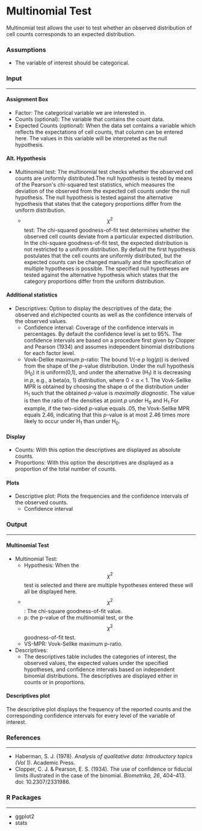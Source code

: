 Multinomial Test
===

Multinomial test allows the user to test whether an observed distribution of cell counts corresponds to an expected distribution.

### Assumptions
- The variable of interest should be categorical.

### Input
---

#### Assignment Box
- Factor: The categorical variable we are interested in.
- Counts (optional): The variable that contains the count data.
- Expected Counts (optional): When the data set contains a variable which reflects the expectations of cell counts, that column can be entered here. The values in this variable will be interpreted as the null hypothesis.

#### Alt. Hypothesis
- Multinomial test: The multinomial test checks whether the observed cell counts are uniformly distributed.The null hypothesis is tested by means of the Pearson's chi-squared test statistics, which measures the deviation of the observed from the expected cell counts under the null hypothesis. The null hypothesis is tested against the alternative hypothesis that states that the category proportions differ from the uniform distribution.
    - $$\chi^2$$ test: The chi-squared goodness-of-fit test determines whether the observed cell counts deviate from a particular expected distribution. In the chi-square goodness-of-fit test, the expected distribution is not restricted to a uniform distribution. By default the first hypothesis postulates that the cell counts are uniformly distributed, but the expected counts can be changed manually and the specification of multiple hypotheses is possible. The specified null hypotheses are tested against the alternative hypothesis which states that the category proportions differ from the uniform distribution.

#### Additional statistics
- Descriptives: Option to display the descriptives of the data; the observed and e\chipected counts as well as the confidence intervals of the observed values.
  - Confidence interval: Coverage of the confidence intervals in percentages. By default the confidence level is set to 95%. The confidence intervals are based on a procedure first given by Clopper and Pearson (1934) and assumes independent binomial distributions for each factor level.
  - Vovk-Dellke maximum *p*-ratio: The bound 1/(-e *p* log(*p*)) is derived from the shape of the *p*-value distribution. Under the null hypothesis (H<sub>0</sub>) it is uniform(0,1), and under the alternative (H<sub>1</sub>) it is decreasing in *p*, e.g., a beta(&#945;, 1) distribution, where 0 < &#945; < 1. The Vovk-Sellke MPR is obtained by choosing the shape &#945; of the distribution under H<sub>1</sub> such that the obtained *p*-value is *maximally diagnostic*. The value is then the ratio of the densities at point *p* under H<sub>0</sub> and H<sub>1</sub>.For example, if the two-sided *p*-value equals .05, the Vovk-Sellke MPR equals 2.46, indicating that this *p*-value is at most 2.46 times more likely to occur under H<sub>1</sub> than under H<sub>0</sub>.

#### Display
  - Counts: With this option the descriptives are displayed as absolute counts.
  - Proportions: With this option the descriptives are displayed as a proportion of the total number of counts.

#### Plots
  - Descriptive plot: Plots the frequencies and the confidence intervals of the observed counts.
      - Confidence interval

### Output
---
#### Multinomial Test
- Multinomial Test:
  - Hypothesis: When the $$\chi^2$$ test is selected and there are multiple hypotheses entered these will all be displayed here.
  - $$\chi^2$$: The chi-square goodness-of-fit value.
  - p: the p-value of the multinomial test, or the $$\chi^2$$ goodness-of-fit test.
  - VS-MPR: Vovk-Sellke maximum p-ratio.
- Descriptives:
  - The descriptives table includes the categories of interest, the observed values, the expected values under the specified hypotheses, and confidence intervals based on independent binomial distributions. The descriptives are displayed either in counts or in proportions.

#### Descriptives plot
The descriptive plot displays the frequency of the reported counts and the corresponding confidence intervals for every level of the variable of interest.

### References
---
- Haberman, S. J. (1978). *Analysis of qualitative data: Introductory topics (Vol 1)*. Academic Press.
-  Clopper, C. J. & Pearson, E. S. (1934). The use of confidence or fiducial limits illustrated in the case of the binomial. *Biometrika, 26*, 404–413. doi: 10.2307/2331986.

### R Packages
---
- ggplot2
- stats
